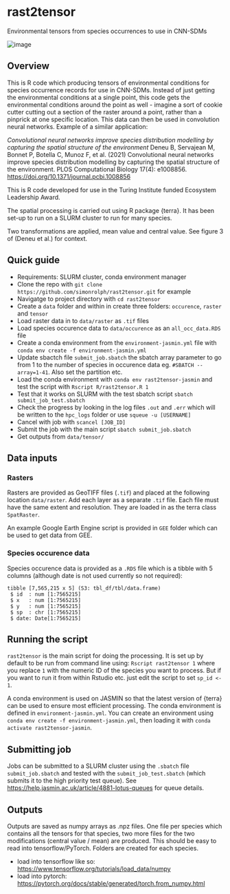 # rast2tensor

Environmental tensors from species occurrences to use in CNN-SDMs

![image](https://user-images.githubusercontent.com/17750766/226618471-010a9b68-eac8-4270-b087-a55b2da7bd68.png)

## Overview

This is R code which producing tensors of environmental conditions for species occurrence records for use in CNN-SDMs. Instead of just getting the environmental conditions at a single point, this code gets the environmental conditions around the point as well - imagine a sort of cookie cutter cutting out a section of the raster around a point, rather than a pinprick at one specific location. This data can then be used in convolution neural networks. Example of a similar application:

*Convolutional neural networks improve species distribution modelling by capturing the spatial structure of the environment*
Deneu B, Servajean M, Bonnet P, Botella C, Munoz F, et al. (2021) Convolutional neural networks improve species distribution modelling by capturing the spatial structure of the environment. PLOS Computational Biology 17(4): e1008856. https://doi.org/10.1371/journal.pcbi.1008856

This is R code developed for use in the Turing Institute funded Ecosystem Leadership Award.

The spatial processing is carried  out using R package {terra}. It has been set-up to run on a SLURM cluster to run for many species.

Two transformations are applied, mean value and central value. See figure 3 of (Deneu et al.) for context.

## Quick guide

 * Requirements: SLURM cluster, conda environment manager
 * Clone the repo with `git clone https://github.com/simonrolph/rast2tensor.git` for example
 * Navigatge to project directory with `cd rast2tensor`
 * Create a `data` folder and within in create three folders: `occurence`, `raster` and `tensor`
 * Load raster data in to `data/raster` as `.tif` files
 * Load species occurence data to `data/occurence` as an `all_occ_data.RDS` file
 * Create a conda environment from the `environment-jasmin.yml` file with  `conda env create -f environment-jasmin.yml`
 * Update sbactch file `submit_job.sbatch` the sbatch array parameter to go from 1 to the number of species in occurence data eg. `#SBATCH --array=1-41`. Also set the partition etc.
 * Load the conda environment with `conda env rast2tensor-jasmin` and test the script with `Rscript R/rast2tensor.R 1`
 * Test that it works on SLURM with the test sbatch script `sbatch submit_job_test.sbatch`
 * Check the progress by looking in the log files `.out` and `.err` which will be written to the `hpc_logs` folder or use `squeue -u [USERNAME]`
 * Cancel with job with `scancel [JOB_ID]`
 * Submit the job with the main script `sbatch submit_job.sbatch`
 * Get outputs from `data/tensor/`
 
## Data inputs

### Rasters

Rasters are provided as GeoTIFF files (`.tif`) and placed at the following location `data/raster`. Add each layer as a separate `.tif` file. Each file must have the same extent and resolution. They are loaded in as the terra class `SpatRaster`. 

An example Google Earth Engine script is provided in `GEE` folder which can be used to get data from GEE.

### Species occurence data

Species occurence data is provided as a `.RDS` file which is a tibble with 5 columns (although date is not used currently so not required): 

```
tibble [7,565,215 x 5] (S3: tbl_df/tbl/data.frame)
 $ id  : num [1:7565215] 
 $ x   : num [1:7565215]
 $ y   : num [1:7565215]
 $ sp  : chr [1:7565215]
 $ date: Date[1:7565215]
 ```
 
## Running the script

`rast2tensor` is the main script for doing the processing. It is set up by default to be run from command line using: `Rscript rast2tensor 1` where you replace `1` with the numeric ID of the species you want to process. But if you want to run it from within Rstudio etc. just edit the script to set `sp_id <- 1`.

A conda environment is used on JASMIN so that the latest version of {terra} can be used to ensure most efficient processing. The conda environment is defined in `environment-jasmin.yml`. You can create an environment using `conda env create -f environment-jasmin.yml`, then loading it with `conda activate rast2tensor-jasmin`.

## Submitting job

Jobs can be submitted to a SLURM cluster using the `.sbatch` file `submit_job.sbatch` and tested with the `submit_job_test.sbatch` (which submits it to the high priority test queue). See https://help.jasmin.ac.uk/article/4881-lotus-queues for queue details.

## Outputs

Outputs are saved as numpy arrays as .npz files. One file per species which contains all the tensors for that species, two more files for the two modifications (central value / mean) are produced. This should be easy to read into tensorflow/PyTorch. Folders are created for each species.

 * load into tensorflow like so: https://www.tensorflow.org/tutorials/load_data/numpy
 * load into pytorch: https://pytorch.org/docs/stable/generated/torch.from_numpy.html
